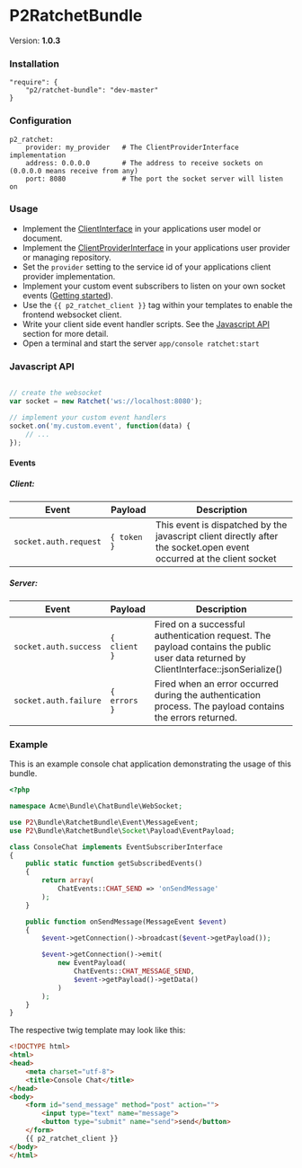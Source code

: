 P2RatchetBundle
===============

Version: **1.0.3**


### Installation

    "require": {
        "p2/ratchet-bundle": "dev-master"
    }

### Configuration

    p2_ratchet:
        provider: my_provider   # The ClientProviderInterface implementation
        address: 0.0.0.0        # The address to receive sockets on (0.0.0.0 means receive from any)
        port: 8080              # The port the socket server will listen on

### Usage

* Implement the [ClientInterface](Socket/ClientInterface.php) in your applications user model or document.
* Implement the [ClientProviderInterface](Socket/ClientProviderInterface.php) in your applications user provider or managing repository.
* Set the `provider` setting to the service id of your applications client provider implementation.
* Implement your custom event subscribers to listen on your own socket events ([Getting started](#getting-started)).
* Use the `{{ p2_ratchet_client }}` tag within your templates to enable the frontend websocket client.
* Write your client side event handler scripts. See the [Javascript API](#javascript-api) section for more detail.
* Open a terminal and start the server `app/console ratchet:start`


### Javascript API

```javascript

// create the websocket
var socket = new Ratchet('ws://localhost:8080');

// implement your custom event handlers
socket.on('my.custom.event', function(data) {
    // ...
});

```

#### Events

##### Client:
| Event                 | Payload            | Description           |
| --------------------- | ------------------ | ----------------------|
| `socket.auth.request` | `{ token }`        | This event is dispatched by the javascript client directly after the socket.open event occurred at the client socket |

##### Server:
| Event                 | Payload            | Description           |
| --------------------- | ------------------ | ----------------------|
| `socket.auth.success` | `{ client }`       | Fired on a successful authentication request. The payload contains the public user data returned by ClientInterface::jsonSerialize() |
| `socket.auth.failure` | `{ errors }`       | Fired when an error occurred during the authentication process. The payload contains the errors returned. |


### Example

This is an example console chat application demonstrating the usage of this bundle.

```php
<?php

namespace Acme\Bundle\ChatBundle\WebSocket;

use P2\Bundle\RatchetBundle\Event\MessageEvent;
use P2\Bundle\RatchetBundle\Socket\Payload\EventPayload;

class ConsoleChat implements EventSubscriberInterface
{
    public static function getSubscribedEvents()
    {
        return array(
            ChatEvents::CHAT_SEND => 'onSendMessage'
        );
    }

    public function onSendMessage(MessageEvent $event)
    {
        $event->getConnection()->broadcast($event->getPayload());

        $event->getConnection()->emit(
            new EventPayload(
                ChatEvents::CHAT_MESSAGE_SEND,
                $event->getPayload()->getData()
            )
        );
    }
}

```

The respective twig template may look like this:
```html
<!DOCTYPE html>
<html>
<head>
    <meta charset="utf-8">
    <title>Console Chat</title>
</head>
<body>
    <form id="send_message" method="post" action="">
        <input type="text" name="message">
        <button type="submit" name="send">send</button>
    </form>
    {{ p2_ratchet_client }}
</body>
</html>
```
